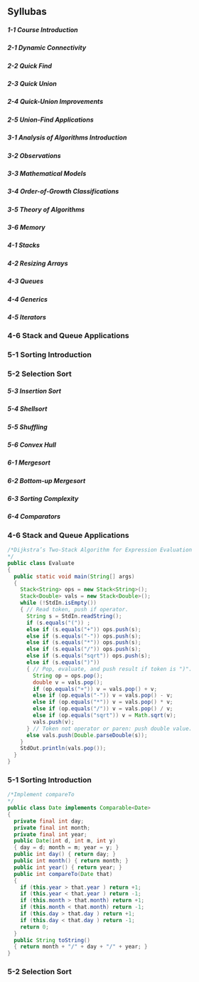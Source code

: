 ## Syllubas

##### 1-1 Course Introduction 
##### 2-1 Dynamic Connectivity 

 ##### 2-2 Quick Find
##### 2-3 Quick Union 
##### 2-4 Quick-Union Improvements 

##### 2-5 Union-Find Applications 

##### 3-1 Analysis of Algorithms Introduction 

##### 3-2 Observations 

##### 3-3 Mathematical Models

##### 3-4 Order-of-Growth Classifications

##### 3-5 Theory of Algorithms 

##### 3-6 Memory

##### 4-1 Stacks 

##### 4-2 Resizing Arrays

##### 4-3 Queues 

##### 4-4 Generics

##### 4-5 Iterators 

### 4-6 Stack and Queue Applications

### 5-1 Sorting Introduction 

### 5-2 Selection Sort 

##### 5-3 Insertion Sort

##### 5-4 Shellsort 

##### 5-5 Shuffling

##### 5-6 Convex Hull

##### 6-1 Mergesort

##### 6-2 Bottom-up Mergesort 

##### 6-3 Sorting Complexity 

##### 6-4 Comparators









### 4-6 Stack and Queue Applications

```java
/*Dijkstra’s Two-Stack Algorithm for Expression Evaluation
*/
public class Evaluate
{
  public static void main(String[] args)
  {
    Stack<String> ops = new Stack<String>();
    Stack<Double> vals = new Stack<Double>();
    while (!StdIn.isEmpty())
    { // Read token, push if operator.
      String s = StdIn.readString();
      if (s.equals("(")) ;
      else if (s.equals("+")) ops.push(s);
      else if (s.equals("-")) ops.push(s);
      else if (s.equals("*")) ops.push(s);
      else if (s.equals("/")) ops.push(s);
      else if (s.equals("sqrt")) ops.push(s);
      else if (s.equals(")"))
      { // Pop, evaluate, and push result if token is ")".
        String op = ops.pop();
        double v = vals.pop();
        if (op.equals("+")) v = vals.pop() + v;
        else if (op.equals("-")) v = vals.pop() - v;
        else if (op.equals("*")) v = vals.pop() * v;
        else if (op.equals("/")) v = vals.pop() / v;
        else if (op.equals("sqrt")) v = Math.sqrt(v);
        vals.push(v);
      } // Token not operator or paren: push double value.
      else vals.push(Double.parseDouble(s));
    }
    StdOut.println(vals.pop());
  }
}
```



### 5-1 Sorting Introduction 

```java
/*Implement compareTo
*/
public class Date implements Comparable<Date>
{
  private final int day;
  private final int month;
  private final int year;
  public Date(int d, int m, int y)
  { day = d; month = m; year = y; }
  public int day() { return day; }
  public int month() { return month; }
  public int year() { return year; }
  public int compareTo(Date that)
  {
    if (this.year > that.year ) return +1;
    if (this.year < that.year ) return -1;
    if (this.month > that.month) return +1;
    if (this.month < that.month) return -1;
    if (this.day > that.day ) return +1;
    if (this.day < that.day ) return -1;
    return 0;
  }
  public String toString()
  { return month + "/" + day + "/" + year; }
}
```



### 5-2 Selection Sort 